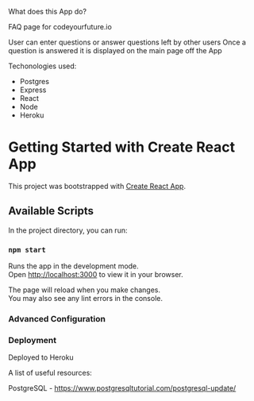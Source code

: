 What does this App do?

FAQ page for codeyourfuture.io

User can enter questions or answer questions left by other users
Once a question is answered it is displayed on the main page off the App

Techonologies used:

- Postgres
- Express
- React
- Node
- Heroku

# Getting Started with Create React App

This project was bootstrapped with [Create React App](https://github.com/facebook/create-react-app).

## Available Scripts

In the project directory, you can run:

### `npm start`

Runs the app in the development mode.\
Open [http://localhost:3000](http://localhost:3000) to view it in your browser.

The page will reload when you make changes.\
You may also see any lint errors in the console.

### Advanced Configuration

### Deployment

Deployed to Heroku

A list of useful resources:

PostgreSQL - https://www.postgresqltutorial.com/postgresql-update/
